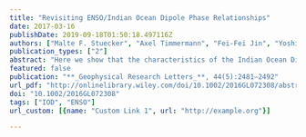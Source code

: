 ```yaml
---
title: "Revisiting ENSO/Indian Ocean Dipole Phase Relationships"
date: 2017-03-16
publishDate: 2019-09-18T01:50:18.497116Z
authors: ["Malte F. Stuecker", "Axel Timmermann", "Fei-Fei Jin", "Yoshimitsu Chikamoto", "Wenjun Zhang", "Andrew T. Wittenberg", "Esther Widiasih", "Sen Zhao"]
publication_types: ["2"]
abstract: "Here we show that the characteristics of the Indian Ocean Dipole (IOD), such as its power spectrum and phase relationship with the El Niño–Southern Oscillation (ENSO), can be succinctly explained by ENSO combination mode (C-mode) wind and heat flux forcing together with a seasonal modulation of the air/sea coupled Indian Ocean (IO) Bjerknes feedback. This model explains the observed high-frequency near-annual IOD variability in terms of deterministic ENSO/annual cycle interactions. ENSO-independent IOD events can be understood as a seasonally modulated ocean response to white noise atmospheric forcing. Under this new physical null hypothesis framework, IOD predictability is determined by both ENSO predictability and the ENSO signal-to-noise ratio. We further emphasize that lead/lag correlations between different climate variables are easily misinterpreted when not accounting properly for the seasonal modulation of the underlying climate phenomena."
featured: false
publication: "**_Geophysical Research Letters_**, 44(5):2481–2492"
url_pdf: "http://onlinelibrary.wiley.com/doi/10.1002/2016GL072308/abstract"
doi: "10.1002/2016GL072308"
tags: ["IOD", "ENSO"]
url_custom: [{name: "Custom Link 1", url: "http://example.org"}]

---
```


